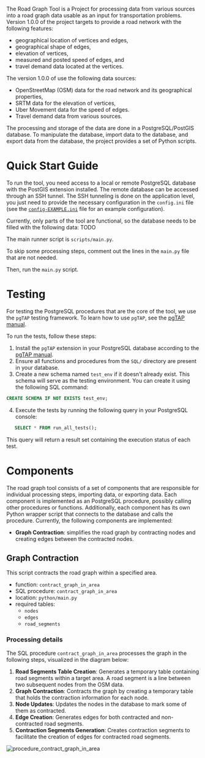 The Road Graph Tool is a Project for processing data from various sources into a road graph data usable as an input for transportation problems. Version 1.0.0 of the project targets to provide a road network with the following features:
- geographical location of vertices and edges,
- geographical shape of edges,
- elevation of vertices,
- measured and posted speed of edges, and
- travel demand data located at the vertices.

The version 1.0.0 of use the following data sources:
- OpenStreetMap (OSM) data for the road network and its geographical properties,
- SRTM data for the elevation of vertices,
- Uber Movement data for the speed of edges.
- Travel demand data from various sources.

The processing and storage of the data are done in a PostgreSQL/PostGIS database. To manipulate the database, import data to the database, and export data from the database, the project provides a set of Python scripts. 

# Quick Start Guide
To run the tool, you need access to a local or remote PostgreSQL database with the PostGIS extension installed. The remote database can be accessed through an SSH tunnel. The SSH tunneling is done on the application level, you just need to provide the necessary configuration in the `config.ini` file (see the [`config-EXAMPLE.ini`](./config-EXAMPLE.ini) file for an example configuration).

Currently, only parts of the tool are functional, so the database needs to be filled with the following data: TODO

The main runner script is `scripts/main.py`. 

To skip some processing steps, comment out the lines in the `main.py` file that are not needed.

Then, run the `main.py` script.

# Testing
For testing the PostgreSQL procedures that are the core of the tool, we use the `pgTAP` testing framework. To learn how to use `pgTAP`, see the [pgTAP manual](./doc/pgtap.md).


To run the tests, follow these steps:
1. Install the `pgTAP` extension in your PostgreSQL database according to the [pgTAP manual](./doc/pgtap.md).
2. Ensure all functions and procedures from the `SQL/` directory are present in your database.
3. Create a new schema named `test_env` if it doesn't already exist. This schema will serve as the testing environment. You can create it using the following SQL command:
```sql
CREATE SCHEMA IF NOT EXISTS test_env;
```
4. Execute the tests by running the following query in your PostgreSQL console:
```sql
   SELECT * FROM run_all_tests();
   ```

This query will return a result set containing the execution status of each test.

# Components
The road graph tool consists of a set of components that are responsible for individual processing steps, importing data, or exporting data. Each component is implemented as an PostgreSQL procedure, possibly calling other procedures or functions. Additionally, each component has its own Python wrapper script that connects to the database and calls the procedure. Currently, the following components are implemented:
- **Graph Contraction**: simplifies the road graph by contracting nodes and creating edges between the contracted nodes.

## Graph Contraction 
This script contracts the road graph within a specified area. 

- function: `contract_graph_in_area`
- SQL procedure: `contract_graph_in_area`
- location: `python/main.py`
- required tables:
    - `nodes`
    - `edges`
    - `road_segments`


### Processing details
The SQL procedure `contract_graph_in_area` processes the graph in the following steps, visualized in the diagram below:

1. **Road Segments Table Creation**: Generates a temporary table containing road segments within a target area. A road segment is a line between two subsequent nodes from the OSM data.
1. **Graph Contraction**: Contracts the graph by creating a temporary table that holds the contraction information for each node.
1. **Node Updates**: Updates the nodes in the database to mark some of them as contracted.
1. **Edge Creation**: Generates edges for both contracted and non-contracted road segments.
1. **Contraction Segments Generation**: Creates contraction segments to facilitate the creation of edges for contracted road segments.


![procedure_contract_graph_in_area](https://github.com/aicenter/road-graph-tool/assets/25695606/8de0fd29-6500-4a13-a3c1-31b57f864c65)






